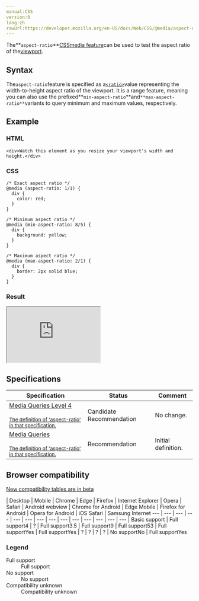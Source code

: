 ```yaml
---
manual:CSS
version:0
lang:zh
rawUrl:https://developer.mozilla.org/en-US/docs/Web/CSS/@media/aspect-ratio
---
```






The**`aspect-ratio`**[CSS](%28421 "")[media feature](%34551 "")can be used to test the aspect ratio of the[viewport](%14371 "viewport: A viewport represents a polygonal (normally rectangular) area in computer graphics that is currently being viewed. In web browser terms, it refers to the part of the document you're viewing which is currently visible in its window (or the screen, if the document is being viewed in full screen mode). Content outside the viewport is not visible onscreen until scrolled into view.").


## Syntax<a name="Syntax"></a>


The`aspect-ratio`feature is specified as a[`<ratio>`](%28333 "The <ratio> CSS data type, used for describing aspect ratios in media queries, denotes the proportion between two unitless values.")value representing the width-to-height aspect ratio of the viewport. It is a range feature, meaning you can also use the prefixed**`min-aspect-ratio`**and`**max-aspect-ratio**`variants to query minimum and maximum values, respectively.


## Example<a name="Example"></a>

### HTML<a name="HTML"></a>

```
<div>Watch this element as you resize your viewport's width and height.</div>
```

### CSS<a name="CSS"></a>

```
/* Exact aspect ratio */
@media (aspect-ratio: 1/1) {
  div {
    color: red;
  }
}

/* Minimum aspect ratio */
@media (min-aspect-ratio: 8/5) {
  div {
    background: yellow;
  }
}

/* Maximum aspect ratio */
@media (max-aspect-ratio: 2/1) {
  div {
    border: 2px solid blue;
  }
}
```

### Result<a name="Result"></a>


<iframe src='https://mdn.mozillademos.org/en-US/docs/Web/CSS/@media/aspect-ratio$samples/Example?revision=1385138' width='50%' height='null'></iframe>



## Specifications<a name="Specifications"></a>

Specification | Status | Comment 
 ---  |  ---  |  ---  | 
[Media Queries Level 4<br></br><small>The definition of &#39;aspect-ratio&#39; in that specification.</small>](%35323 "") | Candidate Recommendation | No change. 
[Media Queries<br></br><small>The definition of &#39;aspect-ratio&#39; in that specification.</small>](%35324 "") | Recommendation | Initial definition. 


## Browser compatibility<a name="Browser_compatibility"></a>
[New compatibility tables are in beta<i></i>](%3360 "")

 | <abbr>Desktop<i></i></abbr> | <abbr>Mobile<i></i></abbr> 
 | <abbr>Chrome<i></i></abbr> | <abbr>Edge<i></i></abbr> | <abbr>Firefox<i></i></abbr> | <abbr>Internet Explorer<i></i></abbr> | <abbr>Opera<i></i></abbr> | <abbr>Safari<i></i></abbr> | <abbr>Android webview<i></i></abbr> | <abbr>Chrome for Android<i></i></abbr> | <abbr>Edge Mobile<i></i></abbr> | <abbr>Firefox for Android<i></i></abbr> | <abbr>Opera for Android<i></i></abbr> | <abbr>iOS Safari<i></i></abbr> | <abbr>Samsung Internet<i></i></abbr> 
 ---  |  ---  |  ---  |  ---  |  ---  |  ---  |  ---  |  ---  |  ---  |  ---  |  ---  |  ---  |  ---  |  ---  | 
Basic support | <abbr>Full support</abbr>4 | <abbr>?</abbr> | <abbr>Full support</abbr>3.5 | <abbr>Full support</abbr>9 | <abbr>Full support</abbr>53 | <abbr>Full support</abbr>Yes | <abbr>Full support</abbr>Yes | <abbr>?</abbr> | <abbr>?</abbr> | <abbr>?</abbr> | <abbr>?</abbr> | <abbr>No support</abbr>No | <abbr>Full support</abbr>Yes 


### Legend<a name="Legend"></a>
<dl><dt id=''><abbr>Full support</abbr></dt><dd>Full support</dd><dt id=''><abbr>No support</abbr></dt><dd>No support</dd><dt id=''><abbr>Compatibility unknown</abbr></dt><dd>Compatibility unknown</dd></dl>



